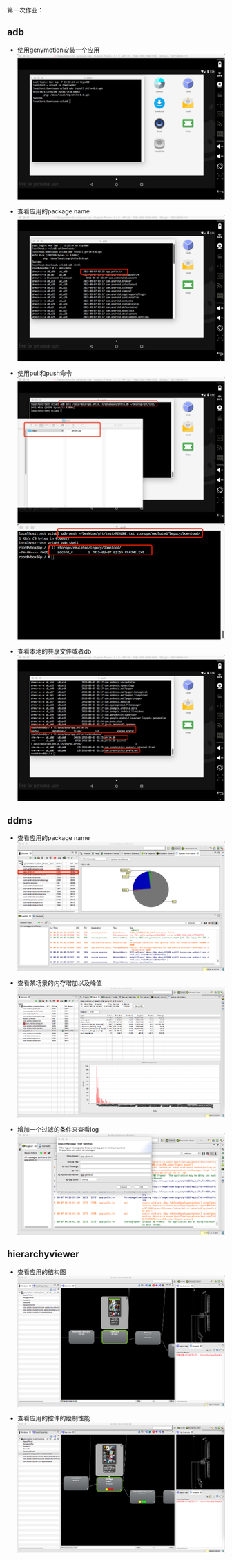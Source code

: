第一次作业：

adb
---
* 使用genymotion安装一个应用
![](adb\01-adb-install-apk.png)

* 查看应用的package name
![](adb\02-adb-package-name.png)

* 使用pull和push命令
![](adb\03-adb-pull-db.png)
![](adb\04-adb-push-file.png)

* 查看本地的共享文件或者db
![](adb\05-adb-list-share-db.png)

ddms
---
* 查看应用的package name
![](ddms\01-ddms-package-name.png)

* 查看某场景的内存增加以及峰值
![](ddms\02-ddms-memory.png)

* 增加一个过滤的条件来查看log
![](ddms\03-ddms-log-filter.png)

hierarchyviewer
---
* 查看应用的结构图
![](HierarchyViewer\01-hv-tree-view.png)

* 查看应用的控件的绘制性能
![](HierarchyViewer\02-hv-tree-view-performance.png)
